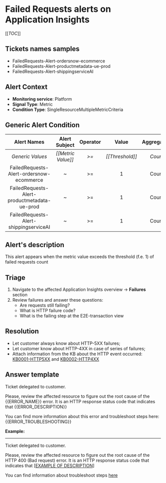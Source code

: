 # Failed Requests alerts on Application Insights

[[_TOC_]]

## Tickets names samples

- FailedRequests-Alert-ordersnow-ecommerce
- FailedRequests-Alert-productmetadata-ue-prod
- FailedRequests-Alert-shippingserviceAI

## Alert Context

- **Monitoring service**: Platform
- **Signal Type**: Metric
- **Condition Type**: SingleResourceMultipleMetricCriteria

## Generic Alert Condition

| Alert Names | Alert Subject | Operator | Value | Aggregation | Window Size |
|:-:|:-:|:-:|:-:|:-:|:-:|
| *Generic Values* | *[[Metric Value]]* | *>=* | *[[Threshold]]* | *Count* | *PT15M* |
| FailedRequests-Alert-ordersnow-ecommerce | ~ | >= | 1 | Count | PT15M |
| FailedRequests-Alert-productmetadata-ue-prod | ~ | >= | 1 | Count | PT15M |
| FailedRequests-Alert-shippingserviceAI | ~ | >= | 1 | Count | PT15M |

## Alert's description

This alert appears when the metric value exceeds the threshold (f.e. 1) of failed requests count

## Triage

1. Navigate to the affected Application Insights overview -> **Failures**  section
2. Review failures and answer these questions:
   - Are requests still failing?
   - What is HTTP failure code?
   - What is the failing step at the E2E-transaction view

## Resolution

- Let customer always know about HTTP-5XX failures;
- Let customer know about HTTP-4XX in case of series of failures;
- Attach information from the KB about the HTTP event occurred: [KB0001-HTTP5XX](/kb/KB0001-HTTP.5XX-Codes.md) and [KB0002-HTTP4XX](/kb/KB0002-HTTP.4XX-Codes.md)

## Answer template

Ticket delegated to customer.

Please, review the affected resource to figure out the root cause of the {{ERROR_NAME}} error.
It is an HTTP response status code that indicates that {{ERROR_DESCRIPTION}}

You can find more information about this error and troubleshoot steps here: {{ERROR_TROUBLESHOOTING}}

**Example:**

---
Ticket delegated to customer.

Please, review the affected resource to figure out the root cause of the HTTP 400 (Bad request) error. It is an HTTP response status code that indicates that [[EXAMPLE OF DESCRIPTION]](/kb/KB0002-HTTP.4XX-Codes.md#400-Bad-Request)

You can find information about troubleshoot steps
[here](/kb/KB0002.1-HTTP.400-TroubleShooting.md)
